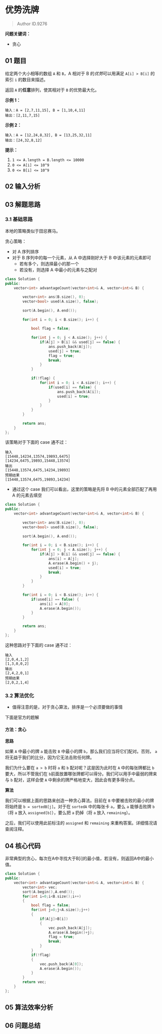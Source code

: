# 优势洗牌
> Author ID.9276 

**问题关键词：**

- 贪心

## 01 题目

给定两个大小相等的数组 `A` 和 `B`，A 相对于 B 的*优势*可以用满足 `A[i] > B[i]` 的索引 `i` 的数目来描述。

返回 `A` 的**任意**排列，使其相对于 `B` 的优势最大化。

 

**示例 1：**

```
输入：A = [2,7,11,15], B = [1,10,4,11]
输出：[2,11,7,15]
```

**示例 2：**

```
输入：A = [12,24,8,32], B = [13,25,32,11]
输出：[24,32,8,12]
```

 

**提示：**

1. `1 <= A.length = B.length <= 10000`
2. `0 <= A[i] <= 10^9`
3. `0 <= B[i] <= 10^9`

## 02 输入分析



## 03 解题思路

### 3.1 基础思路

本地的策略类似于田忌赛马。

贪心策略：

- 对 A 序列排序
- 对于 B 序列中的每一个元素，从 A 中选择刚好大于 B 中该元素的元素即可
  - 若有多个，则选择最小的那一个
  - 若没有，则选择 A 中最小的元素与之配对

```c++
class Solution {
public:
    vector<int> advantageCount(vector<int>& A, vector<int>& B) {
        
        vector<int> ans(B.size(), 0);
        vector<bool> used(A.size(), false);
        
        sort(A.begin(), A.end());
        
        for(int i = 0; i < B.size(); i++) {
            
            bool flag = false;
            
            for(int j = 0; j < A.size(); j++) {
                if(A[j] > B[i] && used[j] == false) {
                    ans.push_back(A[j]);
                    used[j] = true;
                    flag = true;
                    break;
                }
            }
            
            if(!flag) {
                for(int i = 0; i < A.size(); i++) {
                    if(used[i] == false) {
                        ans.push_back(A[i]);
                        used[i] = true;
                    }
                }
            }
        }
        
        return ans;
    }
};
```

该策略对于下面的 case 通不过：

```
输入
[15448,14234,13574,19893,6475]
[14234,6475,19893,15448,13574]
输出
[15448,13574,6475,14234,19893]
预期结果
[15448,13574,6475,19893,14234]
```

- 通过这个 case 我们可以看出，这里的策略是先将 B 中的元素全部匹配了再用 A 的元素去填空

```c++
class Solution {
public:
    vector<int> advantageCount(vector<int>& A, vector<int>& B) {
        
        vector<int> ans(B.size(), 0);
        vector<bool> used(B.size(), false);
        
        sort(A.begin(), A.end());
        
        for(int i = 0; i < B.size(); i++) {            
            for(int j = 0; j < A.size(); j++) {
                if(A[j] > B[i] && used[j] == false) {
                    ans[i] = A[j];
                    A.erase(A.begin() + j);
                    used[i] = true;
                    break;
                }
            }
        }
            
        for(int i = 0; i < B.size(); i++) {
            if(used[i] == false) {
                ans[i] = A[0];
                A.erase(A.begin());
            }
        }

        return ans;
    }
};
```

这种思路对于下面的 case 通不过：

```
输入
[2,0,4,1,2]
[1,3,0,0,2]
输出
[2,4,2,0,1]
预期结果
[2,0,2,1,4]
```



### 3.2 算法优化

- 值得注意的是，对于贪心算法，排序是一个必须要做的事情

下面是官方的题解

#### 方法：贪心

**思路**

如果 `A` 中最小的牌 `a` 能击败 `B` 中最小的牌 `b`，那么我们应当将它们配对。否则， `a` 将无益于我们的比分，因为它无法击败任何牌。

我们为什么要在 `a > b` 时将 `a` 和 `b` 配对呢？这是因为此时在 `A` 中的每张牌都比 `b` 要大，所以不管我们在 `b`前面放置哪张牌都可以得分。我们可以用手中最弱的牌来与 `b` 配对，这样会使 `A` 中剩余的牌严格地变大，因此会有更多得分点。

**算法**

我们可以根据上面的思路来创造一种贪心算法。目前在 `B` 中要被击败的最小的牌将始终是 `b = sortedB[j]`。对于在 `sortedA` 中的每张卡 `a`，要么 `a` 能够击败牌 `b`（将 `a` 放入 `assigned[b]`），要么把 `a` 扔掉（将 `a` 放入 `remaining`）。

之后，我们可以使用此前标注的 `assigned` 和 `remaining` 来重构答案。详细情况请查阅注释。

## 04 核心代码


非常典型的贪心，每次在A中寻找大于B[i]的最小值，若没有，则返回A中的最小值。

```c++
class Solution {
public:
    vector<int> advantageCount(vector<int>& A, vector<int>& B) {
        vector<int> vec;
        sort(A.begin(),A.end());
        for(int i=0;i<B.size();i++)
        {
            bool flag = false;
            for(int j=0;j<A.size();j++)
            {
                if(A[j]>B[i])
                {
                    vec.push_back(A[j]);
                    A.erase(A.begin()+j);
                    flag = true;
                    break;
                }
            }
            if(!flag)
            {
                vec.push_back(A[0]);
                A.erase(A.begin());
            }
        }
        return vec;
    }
};
```

## 05 算法效率分析



## 06 问题总结

